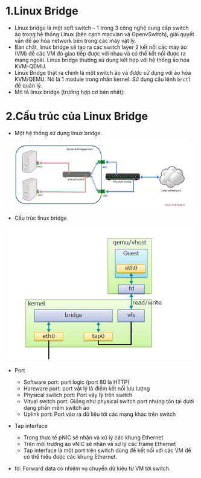 # 1.Linux Bridge

- Linux bridge là một soft switch – 1 trong 3 công nghệ cung cấp switch ảo trong hệ thống Linux (bên cạnh macvlan và OpenvSwitch), giải quyết vấn đề ảo hóa network bên trong các máy vật lý.
- Bản chất, linux bridge sẽ tạo ra các switch layer 2 kết nối các máy ảo (VM) để các VM đó giao tiếp được với nhau và có thể kết nối được ra mạng ngoài. Linux bridge thường sử dụng kết hợp với hệ thống ảo hóa KVM-QEMU.
- Linux Bridge thật ra chính là một switch ảo và được sử dụng với ảo hóa KVM/QEMU. Nó là 1 module trong nhân kernel. Sử dụng câu lệnh `brctl` để quản lý.
- Mô tả linux bridge (trường hợp cơ bản nhất):

# 2.Cấu trúc của Linux Bridge

- Một hệ thống sử dụng linux bridge.

<img src="https://github.com/lean15998/Vitualization/blob/main/images/5.01.png">


- Cấu trúc linux bridge

<img src="https://github.com/lean15998/Vitualization/blob/main/images/5.02.png">

- Port

<ul>
  <ul>
    <li> Software port: port logic (port 80 là HTTP)
    <li> Hareware port: port vật lý là điểm kết nối lưu lượng
    <li> Physical switch port: Port vậy lý trên switch
    <li> Vitual switch port: Giống như physical switch port nhưng tồn tại dưới dạng phần mềm switch ảo
    <li> Uplink port: Port vào ra dữ liệu tới các mạng khác trên switch
  </ul>
</ul>
  
- Tap interface

<ul>
  <ul>
    <li> Trong thực tế pNIC sẽ nhận và xử lý các khung Ethernet
    <li> Trên môi trường ảo vNIC sẽ nhận và xử lý các frame Ethernet
    <li> Tap interface là một port trên switch dùng để kết nối với các VM để có thể hiểu được các khung Ethernet.
  </ul>
</ul>

- fd: Forward data có nhiệm vụ chuyển dữ kiệu từ VM tới switch.



